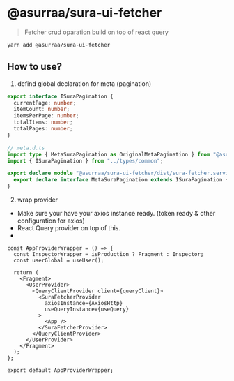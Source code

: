 
 
# @asurraa/sura-ui-fetcher 
> Fetcher crud oparation build on top of react query

```sh
yarn add @asurraa/sura-ui-fetcher
```

## How to use? 

1. defind global declaration for meta (pagination)

```ts
export interface ISuraPagination {
  currentPage: number;
  itemCount: number;
  itemsPerPage: number;
  totalItems: number;
  totalPages: number;
}
```

```ts  
// meta.d.ts
import type { MetaSuraPagination as OriginalMetaPagination } from "@asurraa/sura-ui-fetcher/dist/sura-fetcher.service";
import { ISuraPagination } from "../types/common";

export declare module "@asurraa/sura-ui-fetcher/dist/sura-fetcher.service" {
  export declare interface MetaSuraPagination extends ISuraPagination {}
}
```

2. wrap provider
 - Make sure your have your axios instance ready. (token ready & other configuration for axios)
 - React Query provider on top of this. 
 - 
```tsx
const AppProviderWrapper = () => {
  const InspectorWrapper = isProduction ? Fragment : Inspector;
  const userGlobal = useUser();

  return (
    <Fragment>
      <UserProvider>
        <QueryClientProvider client={queryClient}>
          <SuraFetcherProvider
            axiosInstance={AxiosHttp}
            useQueryInstance={useQuery}
          >
            <App />
          </SuraFetcherProvider>
        </QueryClientProvider>
      </UserProvider>
    </Fragment>
  );
};

export default AppProviderWrapper;

```
